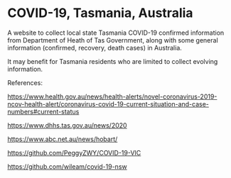 # COVID-19, Tasmania, Australia

A website to collect local state Tasmania COVID-19 confirmed information from Department of Heath of Tas Government, along with some general information (confirmed, recovery, death cases) in Australia. 

It may benefit for Tasmania residents who are limited to collect evolving information.

References:

https://www.health.gov.au/news/health-alerts/novel-coronavirus-2019-ncov-health-alert/coronavirus-covid-19-current-situation-and-case-numbers#current-status

https://www.dhhs.tas.gov.au/news/2020

https://www.abc.net.au/news/hobart/

https://github.com/PeggyZWY/COVID-19-VIC

https://github.com/wileam/covid-19-nsw
